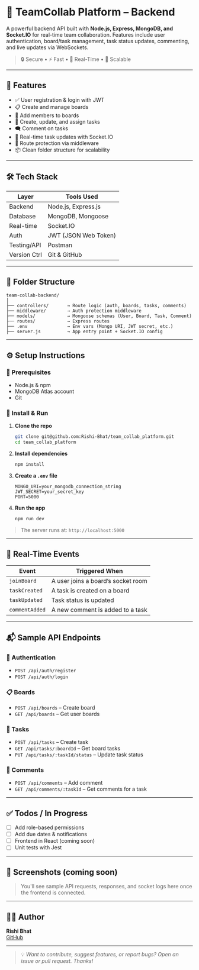 # 🧩 TeamCollab Platform – Backend

A powerful backend API built with **Node.js, Express, MongoDB, and Socket.IO** for real-time team collaboration. Features include user authentication, board/task management, task status updates, commenting, and live updates via WebSockets.

> 🔒 Secure • ⚡ Fast • 💬 Real-Time • 🌱 Scalable

---

## 🚀 Features

- ✅ User registration & login with JWT
- 📋 Create and manage boards
- 👥 Add members to boards
- 📝 Create, update, and assign tasks
- 🗨️ Comment on tasks
- 🔄 Real-time task updates with Socket.IO
- 🔐 Route protection via middleware
- 📦 Clean folder structure for scalability

---

## 🛠️ Tech Stack

| Layer        | Tools Used           |
| ------------ | -------------------- |
| Backend      | Node.js, Express.js  |
| Database     | MongoDB, Mongoose    |
| Real-time    | Socket.IO            |
| Auth         | JWT (JSON Web Token) |
| Testing/API  | Postman              |
| Version Ctrl | Git & GitHub         |

---

## 📁 Folder Structure

```
team-collab-backend/
│
├── controllers/       → Route logic (auth, boards, tasks, comments)
├── middleware/        → Auth protection middleware
├── models/            → Mongoose schemas (User, Board, Task, Comment)
├── routes/            → Express routes
├── .env               → Env vars (Mongo URI, JWT secret, etc.)
├── server.js          → App entry point + Socket.IO config
```

---

## ⚙️ Setup Instructions

### 🔧 Prerequisites

- Node.js & npm
- MongoDB Atlas account
- Git

### 🧩 Install & Run

1. **Clone the repo**

   ```bash
   git clone git@github.com:Rishi-Bhat/team_collab_platform.git
   cd team_collab_platform
   ```

2. **Install dependencies**

   ```bash
   npm install
   ```

3. **Create a `.env` file**

   ```env
   MONGO_URI=your_mongodb_connection_string
   JWT_SECRET=your_secret_key
   PORT=5000
   ```

4. **Run the app**
   ```bash
   npm run dev
   ```

> The server runs at: `http://localhost:5000`

---

## 📡 Real-Time Events

| Event          | Triggered When                     |
| -------------- | ---------------------------------- |
| `joinBoard`    | A user joins a board’s socket room |
| `taskCreated`  | A task is created on a board       |
| `taskUpdated`  | Task status is updated             |
| `commentAdded` | A new comment is added to a task   |

---

## 📬 Sample API Endpoints

### 👤 Authentication

- `POST /api/auth/register`
- `POST /api/auth/login`

### 📋 Boards

- `POST /api/boards` – Create board
- `GET /api/boards` – Get user boards

### 🧠 Tasks

- `POST /api/tasks` – Create task
- `GET /api/tasks/:boardId` – Get board tasks
- `PUT /api/tasks/:taskId/status` – Update task status

### 💬 Comments

- `POST /api/comments` – Add comment
- `GET /api/comments/:taskId` – Get comments for a task

---

## ✅ Todos / In Progress

- [ ] Add role-based permissions
- [ ] Add due dates & notifications
- [ ] Frontend in React (coming soon)
- [ ] Unit tests with Jest

---

## 📸 Screenshots (coming soon)

> You'll see sample API requests, responses, and socket logs here once the frontend is connected.

---

## 🧑‍💻 Author

**Rishi Bhat**  
[GitHub](https://github.com/Rishi-Bhat)

---

> 💡 _Want to contribute, suggest features, or report bugs? Open an issue or pull request. Thanks!_
